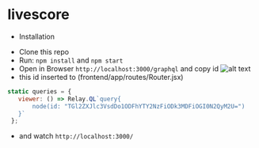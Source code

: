 # livescore

- Installation
 + Clone this repo
 + Run: ```npm install``` and ```npm start``` 
 + Open in Browser ```http://localhost:3000/graphql``` 
 and copy id
 ![alt text](https://pp.vk.me/c638826/v638826770/125fd/VQcC4fyv-GA.jpg)
 + this id inserted to (frontend/app/routes/Router.jsx)
 ```js
 static queries = {
    viewer: () => Relay.QL`query{
        node(id: "TGl2ZXJlc3VsdDo1ODFhYTY2NzFiODk3MDFiOGI0N2QyM2U=")
    }`
  };
```
 + and watch ```http://localhost:3000/```

